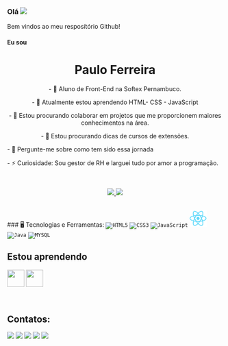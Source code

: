 <!---ESTE ARQUIVO É PARA CONFIGURAR SEU PERFIL DO GITHUB, PREENCHA COM SEUS DADOS. Para que ele seja visto como seu perfil, é preciso criar um repositório público com o seu nome de usuário e salvar com o nome README.md--->
<!---SEUNOME--->
<div dsplay="inline-block">
<h3>Olá <img src="https://raw.githubusercontent.com/kaueMarques/kaueMarques/master/hi.gif" width="30px"></h3>
Bem vindos ao meu resposítório Github!
<h4>Eu sou</h4> 
<h1 align="center">Paulo Ferreira </h1>
  

<!---APRESENTAÇÃO--->  
<div display="block">
<p align="center">‍- 🔭 Aluno de Front-End na Softex Pernambuco.</p>
<p align="center">- 🌱 Atualmente estou aprendendo HTML- CSS - JavaScript</p>
<p align="center">- 👯 Estou procurando colaborar em projetos que me proporcionem maiores conhecimentos na área.</p>
<p align="center">- 🤔 Estou procurando dicas de cursos de extensões. </p>
<p align="left">- 💬 Pergunte-me sobre como tem sido essa jornada</a>
<p align="left">- ⚡ Curiosidade: Sou gestor de RH e larguei tudo por amor a programação.</p>
</div>
  
<br>  

<!---ESTATÍSTICAS DO GITHUB--->
<p align="center">
<a href="https://github.com/phaulosantosdev">
<img height="180em" src="https://github-readme-stats-eight-theta.vercel.app/api?username=phaulosantosdev&show_icons=true&theme=algolia&include_all_commits=true&count_private=true"/>
<img height="180em" src="https://github-readme-stats-eight-theta.vercel.app/api/top-langs/?username=phaulosantosdev&layout=compact&langs_count=8&theme=algolia"/>
</a>
</p>

<br>
<!---ÍCONES DAS LINGUAGENS E FERRAMENTAS--->   
### 🖥️ Tecnologias e Ferramentas: 
<code><img width="40px" src="https://cdn.jsdelivr.net/gh/devicons/devicon/icons/html5/html5-original-wordmark.svg" title = "HTML5"/></code>
<code><img width="40px" src="https://cdn.jsdelivr.net/gh/devicons/devicon/icons/css3/css3-original-wordmark.svg" title = "CSS3"/></code>
<code><img width="40px" src="https://cdn.jsdelivr.net/gh/devicons/devicon/icons/javascript/javascript-original.svg" title = "JavaScript"/></code>
<code><img width="40px" src="https://raw.githubusercontent.com/devicons/devicon/master/icons/react/react-original.svg" title = "React"/></code>
<code><img width="40px" src="https://cdn.jsdelivr.net/gh/devicons/devicon/icons/java/java-original.svg" title = "Java"/></code>
<code><img width="40px" src="https://cdn.jsdelivr.net/gh/devicons/devicon/icons/mysql/mysql-original.svg" title = "MYSQL"/></code>

<!---O QUE VC ESTÁ APRENDENDO--->   
## Estou aprendendo
<img loading="lazy" src="https://cdn.jsdelivr.net/gh/devicons/devicon/icons/java/java-original.svg" width="40" height="40"/> <img loading="lazy" src="https://cdn.jsdelivr.net/gh/devicons/devicon/icons/linux/linux-original.svg" width="40" height="40"/>

<br>
  
<!---SEUS CONTATOS---> 
## Contatos:
<div>
<a href="https://www.youtube.com/seu-canal-youtube-aqui" target="_blank"><img loading="lazy" src="https://img.shields.io/badge/YouTube-FF0000?style=for-the-badge&logo=youtube&logoColor=white" target="_blank"></a>
<a href="https://instagram.com/seu-usuário-instagram-aqui" target="_blank"><img loading="lazy" src="https://img.shields.io/badge/-Instagram-%23E4405F?style=for-the-badge&logo=instagram&logoColor=white" target="_blank"></a>
<a href="https://www.twitch.tv/seu-usuário-aqui" target="_blank"><img loading="lazy" src="https://img.shields.io/badge/Twitch-9146FF?style=for-the-badge&logo=twitch&logoColor=white" target="_blank"></a>
<a href = "mailto:contato@seu-usuário-aqui"><img loading="lazy" src="https://img.shields.io/badge/Gmail-D14836?style=for-the-badge&logo=gmail&logoColor=white" target="_blank"></a>
<a href="https://www.linkedin.com/in/seu-usuário-linkedln-aqui" target="_blank"><img loading="lazy" src="https://img.shields.io/badge/-LinkedIn-%230077B5?style=for-the-badge&logo=linkedin&logoColor=white" target="_blank"></a>   
</div>
